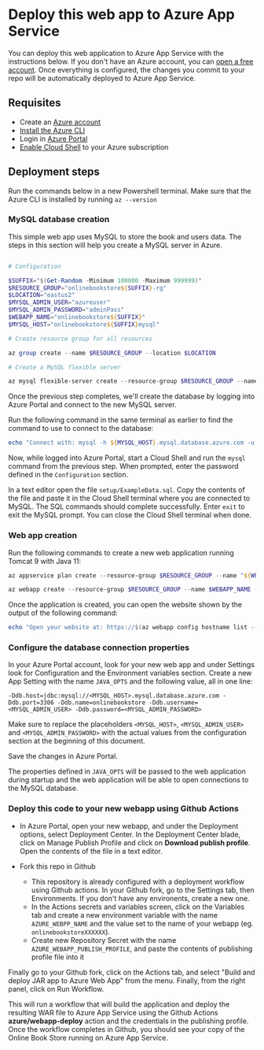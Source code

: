 # Deploy this web app to Azure App Service

You can deploy this web application to Azure App Service with the instructions below. If you don't have an Azure account, you can [open a free account](https://azure.microsoft.com/en-us/free/). Once everything is configured, the changes you commit to your repo will be automatically deployed to Azure App Service.

## Requisites

* Create an [Azure account](https://azure.microsoft.com/)
* [Install the Azure CLI](https://learn.microsoft.com/cli/azure/install-azure-cli)
* Login in [Azure Portal](https://portal.azure.com)
* [Enable Cloud Shell](https://learn.microsoft.com/azure/cloud-shell/get-started) to your Azure subscription

## Deployment steps

Run the commands below in a new Powershell terminal. Make sure that the Azure CLI is installed by running `az --version`

### MySQL database creation

This simple web app uses MySQL to store the book and users data. The steps in this section will help you create a MySQL server in Azure.

```powershell

# Configuration

$SUFFIX="$(Get-Random -Minimum 100000 -Maximum 999999)"
$RESOURCE_GROUP="onlinebookstore${SUFFIX}-rg"
$LOCATION="eastus2"
$MYSQL_ADMIN_USER="azureuser"
$MYSQL_ADMIN_PASSWORD="adminPass"
$WEBAPP_NAME="onlinebookstore${SUFFIX}"
$MYSQL_HOST="onlinebookstore${SUFFIX}mysql"

# Create resource group for all resources

az group create --name $RESOURCE_GROUP --location $LOCATION

# Create a MySQL flexible server

az mysql flexible-server create --resource-group $RESOURCE_GROUP --name $MYSQL_HOST --location $LOCATION --admin-user $MYSQL_ADMIN_USER --admin-password $MYSQL_ADMIN_PASSWORD --public-access 0.0.0.0 --sku-name Standard_B1ms
```

Once the previous step completes, we'll create the database by logging into Azure Portal and connect to the new MySQL server.

Run the following command in the same terminal as earlier to find the command to use to connect to the database:

```powershell
echo "Connect with: mysql -h ${MYSQL_HOST}.mysql.database.azure.com -u azureuser -p"
```

Now, while logged into Azure Portal, start a Cloud Shell and run the `mysql` command from the previous step. When prompted, enter the password defined in the `Configuration` section.

In a text editor open the file `setup/ExampleData.sql`. Copy the contents of the file and paste it in the Cloud Shell terminal where you are connected to MySQL. The SQL commands should complete successfully. Enter `exit` to exit the MySQL prompt. You can close the Cloud Shell terminal when done.

### Web app creation

Run the following commands to create a new web application running Tomcat 9 with Java 11:

```powershell
az appservice plan create --resource-group $RESOURCE_GROUP --name "${WEBAPP_NAME}-asp" --sku P1V3 --is-linux --location $LOCATION

az webapp create --resource-group $RESOURCE_GROUP --name $WEBAPP_NAME --plan "${WEBAPP_NAME}-asp" --runtime "TOMCAT:9.0-java11"
```

Once the application is created, you can open the website shown by the output of the following command:

```powershell
echo "Open your website at: https://$(az webapp config hostname list --resource-group $RESOURCE_GROUP --webapp-name $WEBAPP_NAME --query "[0].name" -o tsv)"
```

### Configure the database connection properties

In your Azure Portal account, look for your new web app and under Settings look for Configuration and the Environment variables section. Create a new App Setting with the name `JAVA_OPTS` and the following value, all in one line:

```
-Ddb.host=jdbc:mysql://<MYSQL_HOST>.mysql.database.azure.com -Ddb.port=3306 -Ddb.name=onlinebookstore -Ddb.username=<MYSQL_ADMIN_USER> -Ddb.password=<MYSQL_ADMIN_PASSWORD>
```

Make sure to replace the placeholders `<MYSQL_HOST>`, `<MYSQL_ADMIN_USER>` and `<MYSQL_ADMIN_PASSWORD>` with the actual values from the configuration section at the beginning of this document.

Save the changes in Azure Portal.

The properties defined in `JAVA_OPTS` will be passed to the web application during startup and the web application will be able to open connections to the MySQL database.

### Deploy this code to your new webapp using Github Actions

* In Azure Portal, open your new webapp, and under the Deployment options, select Deployment Center. In the Deployment Center blade, click on Manage Publish Profile and click on **Download publish profile**. Open the contents of the file in a text editor.

* Fork this repo in Github
  * This repository is already configured with a deployment workflow using Github actions. In your Github fork, go to the Settings tab, then Environments. If you don't have any environents, create a new one.
  * In the Actions secrets and variables screen, click on the Variables tab and create a new environment variable with the name `AZURE_WEBPP_NAME` and the value set to the name of your webapp (eg. `onlinebookstoreXXXXXX`).
  * Create new Repository Secret with the name `AZURE_WEBAPP_PUBLISH_PROFILE`, and paste the contents of publishing profile file into it

Finally go to your Github fork, click on the Actions tab, and select "Build and deploy JAR app to Azure Web App" from the menu. Finally, from the right panel, click on Run Workflow.

This will run a workflow that will build the application and deploy the resulting WAR file to Azure App Service using the Github Actions **azure/webapp-deploy** action and the credentials in the publishing profile. Once the workflow completes in Github, you should see your copy of the Online Book Store running on Azure App Service.
